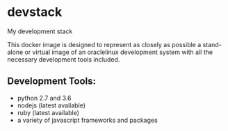 # devstack
My development stack

This docker image is designed to represent as closely as possible 
a stand-alone or virtual image of an oraclelinux development
system with all the necessary development tools included.

## Development Tools:
*	python 2.7 and 3.6
* nodejs (latest available)
* ruby (latest available)
* a variety of javascript frameworks and packages
